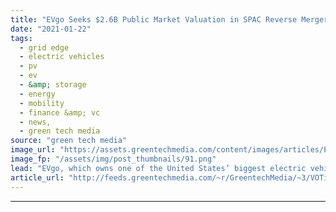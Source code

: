 ```yaml
---
title: "EVgo Seeks $2.6B Public Market Valuation in SPAC Reverse Merger"
date: "2021-01-22"
tags: 
  - grid edge
  - electric vehicles
  - pv
  - ev
  - &amp; storage
  - energy
  - mobility
  - finance &amp; vc
  - news,
  - green tech media
source: "green tech media"
image_url: "https://assets.greentechmedia.com/content/images/articles/EVGO_Faststart_XL.JPG"
image_fp: "/assets/img/post_thumbnails/91.png"
lead: "EVgo, which owns one of the United States’ biggest electric vehicle charging networks, is following in the footsteps of rival EV charging provider ChargePoint in seeking to become a publicly traded company via a special-purpose acquisition company (S ..."
article_url: "http://feeds.greentechmedia.com/~r/GreentechMedia/~3/VOTiXxJdb24/evgo-seeks-2.6b-public-market-valuation-in-spac-reverse-merger"
---
```


---
